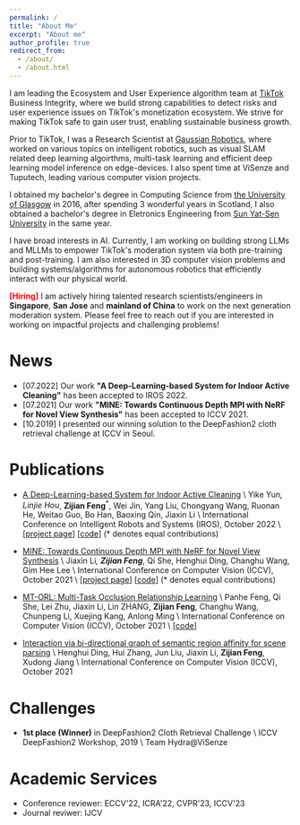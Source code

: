 ```yaml
---
permalink: /
title: "About Me"
excerpt: "About me"
author_profile: true
redirect_from: 
  - /about/
  - /about.html
---
```


I am leading the Ecosystem and User Experience algorithm team at [TikTok](https://www.tiktok.com/) Business Integrity, where we build strong capabilities to detect risks and user experience issues on TikTok's monetization ecosystem. We strive for making TikTok safe to gain user trust, enabling sustainable business growth.

Prior to TikTok, I was a Research Scientist at [Gaussian Robotics](https://www.gaussianrobotics.com/), where worked on various topics on intelligent robotics, such as visual SLAM related deep learning algoirthms, multi-task learning and efficient deep learning model inference on edge-devices. I also spent time at ViSenze and Tuputech, leading various computer vision projects.

I obtained my bachelor's degree in Computing Science from [the University of Glasgow](https://gla.ac.uk) in 2016, after spending 3 wonderful years in Scotland, I also obtained a bachelor's degree in Eletronics Engineering from [Sun Yat-Sen University](https://www.sysu.edu.cn) in the same year. 

I have broad interests in AI. Currently, I am working on building strong LLMs and MLLMs to empower TikTok's moderation system via both pre-training and post-training. I am also interested in 3D computer vision problems and building systems/algorithms for autonomous robotics that efficiently interact with our physical world.

<strong style="color: red;">[Hiring]</strong> I am actively hiring talented research scientists/engineers in <strong>Singapore</strong>, <strong>San Jose</strong> and <strong>mainland of China</strong> to work on the next generation moderation system. Please feel free to reach out if you are interested in working on impactful projects and challenging problems!

# News

- [07.2022] Our work **"A Deep-Learning-based System for Indoor Active Cleaning"** has been accepted to IROS 2022.
- [07.2021] Our work **"MINE: Towards Continuous Depth MPI with NeRF for Novel View Synthesis"** has been accepted to ICCV 2021.
- [10.2019] I presented our winning solution to the DeepFashion2 cloth retrieval challenge at ICCV in Seoul.

# Publications

- [A Deep-Learning-based System for Indoor Active Cleaning](https://gaussianopensource.github.io/projects/active_cleaning/files/IROS_2022_GS.pdf) \\
Yike Yun<sup>*</sup>, Linjie Hou<sup>*</sup>, **Zijian Feng**<sup>*</sup>, Wei Jin, Yang Liu, Chongyang Wang, Ruonan He, Weitao Guo, Bo Han, Baoxing Qin, Jiaxin Li \\
International Conference on Intelligent Robots and Systems (IROS), October 2022 \\
\[[project page](https://gaussianopensource.github.io/projects/active_cleaning)\] \[[code](https://github.com/gaussianopensource/dl_active_cleaning)\] (\* denotes equal contributions)

- [MINE: Towards Continuous Depth MPI with NeRF for Novel View Synthesis](https://arxiv.org/abs/2103.14910) \\
Jiaxin Li<sup>*</sup>, **Zijian Feng**<sup>*</sup>, Qi She, Henghui Ding, Changhu Wang, Gim Hee Lee \\
International Conference on Computer Vision (ICCV), October 2021 \\
\[[project page](projects/mine)\] \[[code](https://github.com/vincentfung13/MINE)\] (\* denotes equal contributions)

- [MT-ORL: Multi-Task Occlusion Relationship Learning](https://openaccess.thecvf.com/content/ICCV2021/html/Feng_MT-ORL_Multi-Task_Occlusion_Relationship_Learning_ICCV_2021_paper.html) \\
Panhe Feng, Qi She, Lei Zhu, Jiaxin Li, Lin ZHANG, **Zijian Feng**, Changhu Wang, Chunpeng Li, Xuejing Kang, Anlong Ming \\
International Conference on Computer Vision (ICCV), October 2021 \\
\[[code](https://github.com/fengpanhe/MT-ORL)\]

- [Interaction via bi-directional graph of semantic region affinity for scene parsing](http://openaccess.thecvf.com/content/ICCV2021/papers/Ding_Interaction_via_Bi-Directional_Graph_of_Semantic_Region_Affinity_for_Scene_ICCV_2021_paper.pdf) \\
Henghui Ding, Hui Zhang, Jun Liu, Jiaxin Li, **Zijian Feng**, Xudong Jiang \\
International Conference on Computer Vision (ICCV), October 2021

# Challenges 

- **1st place (Winner)** in DeepFashion2 Cloth Retrieval Challenge \\
ICCV DeepFashion2 Workshop, 2019 \\
Team Hydra@ViSenze

# Academic Services

- Conference reviewer: ECCV'22, ICRA'22, CVPR'23, ICCV'23
- Journal reviwer: IJCV
